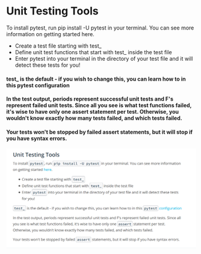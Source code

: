 # Unit Testing Tools

To install pytest, run pip install -U pytest in your terminal. You can see more information on getting started here.

-    Create a test file starting with test_
-    Define unit test functions that start with test_ inside the test file
-    Enter pytest into your terminal in the directory of your test file and it will detect these tests for you!

#### test_ is the default - if you wish to change this, you can learn how to in this pytest configuration

#### In the test output, periods represent successful unit tests and F's represent failed unit tests. Since all you see is what test functions failed, it's wise to have only one assert statement per test. Otherwise, you wouldn't know exactly how many tests failed, and which tests failed.

#### Your tests won't be stopped by failed assert statements, but it will stop if you have syntax errors.

![Py_test](https://github.com/saifeemustafaq/github_learnings/blob/master/py_test/py_test.png)
